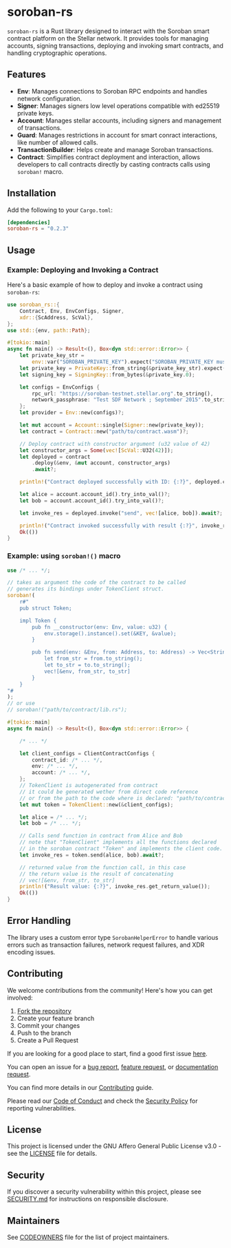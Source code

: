 # soroban-rs

`soroban-rs` is a Rust library designed to interact with the Soroban smart contract platform on the Stellar network. It provides tools for managing accounts, signing transactions, deploying and invoking smart contracts, and handling cryptographic operations.

## Features

- **Env**: Manages connections to Soroban RPC endpoints and handles network configuration.
- **Signer**: Manages signers low level operations compatible with ed25519 private keys.
- **Account**: Manages stellar accounts, including signers and management of transactions.
- **Guard**: Manages restrictions in account for smart conract interactions, like number of allowed calls.
- **TransactionBuilder**: Helps create and manage Soroban transactions.
- **Contract**: Simplifies contract deployment and interaction, allows developers to call contracts directly by casting contracts calls using `soroban!` macro.


## Installation

Add the following to your `Cargo.toml`:

```toml
[dependencies]
soroban-rs = "0.2.3"
```

## Usage

### Example: Deploying and Invoking a Contract

Here's a basic example of how to deploy and invoke a contract using `soroban-rs`:

```rust
use soroban_rs::{
    Contract, Env, EnvConfigs, Signer,
    xdr::{ScAddress, ScVal},
};
use std::{env, path::Path};

#[tokio::main]
async fn main() -> Result<(), Box<dyn std::error::Error>> {
    let private_key_str =
        env::var("SOROBAN_PRIVATE_KEY").expect("SOROBAN_PRIVATE_KEY must be set");
    let private_key = PrivateKey::from_string(&private_key_str).expect("Invalid private key");
    let signing_key = SigningKey::from_bytes(&private_key.0);

    let configs = EnvConfigs {
        rpc_url: "https://soroban-testnet.stellar.org".to_string(),
        network_passphrase: "Test SDF Network ; September 2015".to_string(),
    };
    let provider = Env::new(configs)?;

    let mut account = Account::single(Signer::new(private_key));
    let contract = Contract::new("path/to/contract.wasm")?;

    // Deploy contract with constructor argument (u32 value of 42)
    let constructor_args = Some(vec![ScVal::U32(42)]);
    let deployed = contract
        .deploy(&env, &mut account, constructor_args)
        .await?;

    println!("Contract deployed successfully with ID: {:?}", deployed.contract_id());

    let alice = account.account_id().try_into_val()?;
    let bob = account.account_id().try_into_val()?;

    let invoke_res = deployed.invoke("send", vec![alice, bob]).await?;

    println!("Contract invoked successfully with result {:?}", invoke_res);
    Ok(())
}
```


### Example: using `soroban!()` macro

```rust
use /* ... */;

// takes as argument the code of the contract to be called
// generates its bindings under TokenClient struct.
soroban!(
    r#"
    pub struct Token;

    impl Token {
        pub fn __constructor(env: Env, value: u32) {
            env.storage().instance().set(&KEY, &value);
        }

        pub fn send(env: &Env, from: Address, to: Address) -> Vec<String> {
            let from_str = from.to_string();
            let to_str = to.to_string();
            vec![&env, from_str, to_str]
        }
    }
"#
);
// or use
// soroban!("path/to/contract/lib.rs");

#[tokio::main]
async fn main() -> Result<(), Box<dyn std::error::Error>> {

    /* ... */

    let client_configs = ClientContractConfigs {
        contract_id: /* ... */,
        env: /* ... */,
        account: /* ... */,
    };
    // TokenClient is autogenerated from contract
    // it could be generated wether from direct code reference
    // or from the path to the code where is declared: "path/to/contract/lib.rs"
    let mut token = TokenClient::new(&client_configs);

    let alice = /* ... */;
    let bob = /* ... */;

    // Calls send function in contract from Alice and Bob
    // note that "TokenClient" implements all the functions declared
    // in the soroban contract "Token" and implements the client code.
    let invoke_res = token.send(alice, bob).await?;

    // returned value from the function call, in this case
    // the return value is the result of concatenating
    // vec![&env, from_str, to_str]
    println!("Result value: {:?}", invoke_res.get_return_value());
    Ok(())
}
```

## Error Handling

The library uses a custom error type `SorobanHelperError` to handle various errors such as transaction failures, network request failures, and XDR encoding issues.

## Contributing

We welcome contributions from the community! Here's how you can get involved:

1. [Fork the repository](https://github.com/OpenZeppelin/soroban-helpers/fork)
2. Create your feature branch
3. Commit your changes
4. Push to the branch
5. Create a Pull Request

If you are looking for a good place to start, find a good first issue [here](https://github.com/OpenZeppelin/soroban-helpers/issues?q=is%3Aissue%20is%3Aopen%20label%3Agood-first-issue).

You can open an issue for a [bug report](https://github.com/OpenZeppelin/soroban-helpers/issues/new?assignees=&labels=T-bug%2CS-needs-triage&projects=&template=bug.yml), [feature request](https://github.com/OpenZeppelin/soroban-helpers/issues/new?assignees=&labels=T-feature%2CS-needs-triage&projects=&template=feature.yml), or [documentation request](https://github.com/OpenZeppelin/soroban-helpers/issues/new?assignees=&labels=T-documentation%2CS-needs-triage&projects=&template=docs.yml).

You can find more details in our [Contributing](CONTRIBUTING.md) guide.

Please read our [Code of Conduct](CODE_OF_CONDUCT.md) and check the [Security Policy](SECURITY.md) for reporting vulnerabilities.

## License

This project is licensed under the GNU Affero General Public License v3.0 - see the [LICENSE](LICENSE) file for details.

## Security

If you discover a security vulnerability within this project, please see [SECURITY.md](SECURITY.md) for instructions on responsible disclosure.

## Maintainers

See [CODEOWNERS](CODEOWNERS) file for the list of project maintainers.
